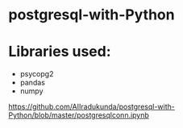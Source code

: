 # postgresql-with-Python

# Libraries used:

- psycopg2
- pandas
- numpy

https://github.com/AIIradukunda/postgresql-with-Python/blob/master/postgresqlconn.ipynb
